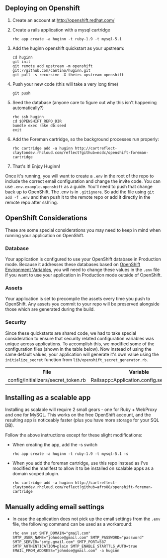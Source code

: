 ## Deploying on Openshift

1. Create an account at http://openshift.redhat.com/

1. Create a rails application with a mysql cartridge

    ```
    rhc app create -a huginn -t ruby-1.9 -t mysql-5.1
    ```

1. Add the huginn openshift quickstart as your upstream:

    ```
    cd huginn
    git init
    git remote add upstream -m openshift git://github.com/cantino/huginn.git
    git pull -s recursive -X theirs upstream openshift
    ```

1. Push your new code (this will take a very long time)

    ```
    git push
    ```

1. Seed the database (anyone care to figure out why this isn't happening automatically?)

   ```
   rhc ssh huginn
   cd $OPENSHIFT_REPO_DIR
   bundle exec rake db:seed
   exit
   ```

1. Add the Foreman cartridge, so the background processes run properly:

   ```
   rhc cartridge add -a huginn http://cartreflect-claytondev.rhcloud.com/reflect?github=ncdc/openshift-foreman-cartridge 
   ```

1. That's it! Enjoy Huginn!

Once it's running, you will want to create a `.env` in the root of the repo to include the correct email configuration and change the invite code. You can use `.env.example.openshift` as a guide. You'll need to push that change back up to OpenShift. The .env is in `.gitignore`. So add the file using `git add -f .env` and then push it to the remote repo or add it directly in the remote repo after ssh’ing.

## OpenShift Considerations

These are some special considerations you may need to keep in mind when running your application on OpenShift.

### Database
Your application is configured to use your OpenShift database in Production mode.  Because it addresses these databases based on [OpenShift Environment Variables](http://red.ht/NvNoXC), you will need to change these values in the `.env` file if you want to use your application in Production mode outside of OpenShift.

### Assets

Your application is set to precompile the assets every time you push to OpenShift. Any assets you commit to your repo will be preserved alongside those which are generated during the build.

### Security

Since these quickstarts are shared code, we had to take special consideration to ensure that security related configuration variables was unique across applications. To accomplish this, we modified some of the configuration files (shown in the table below). Now instead of using the same default values, your application will generate it's own value using the `initialize_secret` function from `lib/openshift_secret_generator.rb`.

<table>
  <tr>
    <th>File</th>
    <th>Variable</th>
  </tr>
  <tr>
    <td>config/initializers/secret_token.rb</td> 
    <td>Railsapp::Application.config.secret_token</td>
  </tr>
</table>

## Installing as a scalable app

Installing as scalable will require 2 small gears - one for Ruby + WebProxy and one for MySQL. This works on the free OpenShift account, and the resulting app is noticeably faster (plus you have more storage for your SQL DB). 

Follow the above instructions except for these slight modifications:
* When creating the app, add the -s switch

    ```
    rhc app create -a huginn -t ruby-1.9 -t mysql-5.1 -s
    ```

* When you add the foreman cartridge, use this repo instead as I've modified the manifest to allow it to be installed on scalable apps as a domain scoped plugin.

    ```
    rhc cartridge add -a huginn http://cartreflect-claytondev.rhcloud.com/reflect?github=afro88/openshift-foreman-cartridge 
    ```

## Manually adding email settings

* In case the application does not pick up the email settings from the ```.env``` file, the following command can be used as a workaround:
 
    ```
    rhc env set SMTP_DOMAIN="gmail.com" SMTP_USER_NAME="johndoe@gmail.com" SMTP_PASSWORD="password" SMTP_SERVER="smtp.gmail.com" SMTP_PORT=587 SMTP_AUTHENTICATION=plain SMTP_ENABLE_STARTTLS_AUTO=true EMAIL_FROM_ADDRESS="johndoe@gmail.com" -a huginn
    ```
